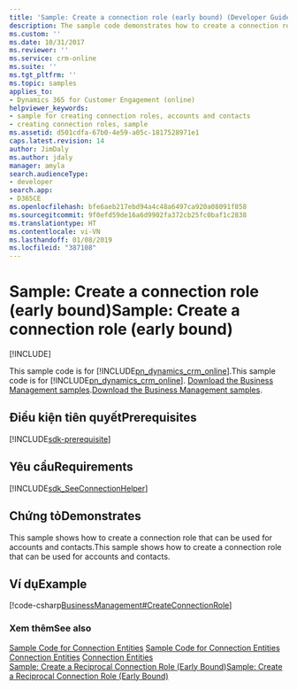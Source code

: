 ```yaml
---
title: 'Sample: Create a connection role (early bound) (Developer Guide for Dynamics 365 for Customer Engagement) | MicrosoftDocs'
description: The sample code demonstrates how to create a connection role that are used for accouunts and contacts.
ms.custom: ''
ms.date: 10/31/2017
ms.reviewer: ''
ms.service: crm-online
ms.suite: ''
ms.tgt_pltfrm: ''
ms.topic: samples
applies_to:
- Dynamics 365 for Customer Engagement (online)
helpviewer_keywords:
- sample for creating connection roles, accounts and contacts
- creating connection roles, sample
ms.assetid: d501cdfa-67b0-4e59-a05c-1817528971e1
caps.latest.revision: 14
author: JimDaly
ms.author: jdaly
manager: amyla
search.audienceType:
- developer
search.app:
- D365CE
ms.openlocfilehash: bfe6aeb217ebd94a4c48a6497ca920a08091f858
ms.sourcegitcommit: 9f0efd59de16a6d9902fa372cb25fc0baf1c2838
ms.translationtype: HT
ms.contentlocale: vi-VN
ms.lasthandoff: 01/08/2019
ms.locfileid: "387108"
---
```

# <a name="sample-create-a-connection-role-early-bound"></a><span data-ttu-id="211be-103">Sample: Create a connection role (early bound)</span><span class="sxs-lookup"><span data-stu-id="211be-103">Sample: Create a connection role (early bound)</span></span>

[!INCLUDE[](../includes/cc_applies_to_update_9_0_0.md)]

<span data-ttu-id="211be-104">This sample code is for [!INCLUDE[pn_dynamics_crm_online](../includes/pn-dynamics-crm-online.md)].</span><span class="sxs-lookup"><span data-stu-id="211be-104">This sample code is for [!INCLUDE[pn_dynamics_crm_online](../includes/pn-dynamics-crm-online.md)].</span></span> <span data-ttu-id="211be-105">[Download the Business Management samples](https://code.msdn.microsoft.com/Business-Management-Samples-6a482e62).</span><span class="sxs-lookup"><span data-stu-id="211be-105">[Download the Business Management samples](https://code.msdn.microsoft.com/Business-Management-Samples-6a482e62).</span></span>  

## <a name="prerequisites"></a><span data-ttu-id="211be-106">Điều kiện tiên quyết</span><span class="sxs-lookup"><span data-stu-id="211be-106">Prerequisites</span></span>
[!INCLUDE[sdk-prerequisite](../includes/sdk-prerequisite.md)]
  
## <a name="requirements"></a><span data-ttu-id="211be-107">Yêu cầu</span><span class="sxs-lookup"><span data-stu-id="211be-107">Requirements</span></span>  
[!INCLUDE[sdk_SeeConnectionHelper](../includes/sdk-seeconnectionhelper.md)]
  
## <a name="demonstrates"></a><span data-ttu-id="211be-108">Chứng tỏ</span><span class="sxs-lookup"><span data-stu-id="211be-108">Demonstrates</span></span>  
 <span data-ttu-id="211be-109">This sample shows how to create a connection role that can be used for accounts and contacts.</span><span class="sxs-lookup"><span data-stu-id="211be-109">This sample shows how to create a connection role that can be used for accounts and contacts.</span></span>  
  
## <a name="example"></a><span data-ttu-id="211be-110">Ví dụ</span><span class="sxs-lookup"><span data-stu-id="211be-110">Example</span></span>  
 [!code-csharp[BusinessManagement#CreateConnectionRole](../snippets/csharp/CRMV8/businessmanagement/cs/createconnectionrole.cs#createconnectionrole)]  
  
### <a name="see-also"></a><span data-ttu-id="211be-111">Xem thêm</span><span class="sxs-lookup"><span data-stu-id="211be-111">See also</span></span>  
 <span data-ttu-id="211be-112">[Sample Code for Connection Entities](sample-code-connection-entities.md) </span><span class="sxs-lookup"><span data-stu-id="211be-112">[Sample Code for Connection Entities](sample-code-connection-entities.md) </span></span>  
 <span data-ttu-id="211be-113">[Connection Entities](connection-entities.md) </span><span class="sxs-lookup"><span data-stu-id="211be-113">[Connection Entities](connection-entities.md) </span></span>  
 [<span data-ttu-id="211be-114">Sample: Create a Reciprocal Connection Role (Early Bound)</span><span class="sxs-lookup"><span data-stu-id="211be-114">Sample: Create a Reciprocal Connection Role (Early Bound)</span></span>](sample-create-reciprocal-connection-role-early-bound.md)

